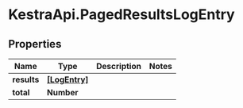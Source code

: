 # KestraApi.PagedResultsLogEntry

## Properties

Name | Type | Description | Notes
------------ | ------------- | ------------- | -------------
**results** | [**[LogEntry]**](LogEntry.md) |  | 
**total** | **Number** |  | 


